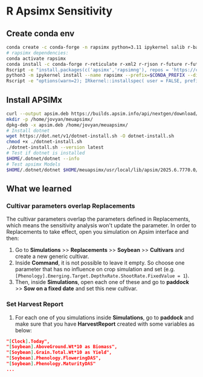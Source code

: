 # R Apsimx Sensitivity

## Create conda env

```bash
conda create -c conda-forge -n rapsimx python=3.11 ipykernel salib r-base=4.4 r-devtools r-tidyverse r-irkernel
# rapsimx dependencies:
conda activate rapsimx
conda install -c conda-forge r-reticulate r-xml2 r-rjson r-future r-future.apply r-lhs
Rscript -e "install.packages(c('apsimx','rapsimng'), repos = 'https://cloud.r-project.org')"
python3 -m ipykernel install --name rapsimx --prefix=$CONDA_PREFIX --display=rapsimx
Rscript -e "options(warn=2); IRkernel::installspec( user = FALSE, prefix = '$CONDA_PREFIX', displayname = 'rapsimx')"
```

## Install APSIMx

```bash
curl --output apsim.deb https://builds.apsim.info/api/nextgen/download/7770/Linux
mkdir -p /home/jovyan/meuapsimx/
dpkg-deb -x apsim.deb /home/jovyan/meuapsimx/
# Install dotnet
wget https://dot.net/v1/dotnet-install.sh -O dotnet-install.sh
chmod +x ./dotnet-install.sh
./dotnet-install.sh --version latest
# Test if dotnet is installed
$HOME/.dotnet/dotnet --info
# Test apsimx Models
$HOME/.dotnet/dotnet $HOME/meuapsimx/usr/local/lib/apsim/2025.6.7770.0/bin/Models.dll -V
```

## What we learned

### Cultivar parameters overlap Replacements

The cultivar parameters overlap the parameters defined in Replacements, which means the sensitivity analysis won't update the parameter. In order to Replacements to take effect, open you simulation on Apsim interface and then:
1) Go to **Simulations** >> **Replacements** >> **Soybean** >> **Cultivars** and create a new generic cultivar.
2) Inside **Command**, it is not possible to leave it empty. So choose one parameter that has no influence on crop simulation and set (e.g. `[Phenology].Emerging.Target.DepthxRate.ShootRate.FixedValue = 1`).
3) Then, inside **Simulations**, open each one of these and go to **paddock** >> **Sow on a fixed date** and set this new cultivar.

### Set Harvest Report

1) For each one of you simulations inside **Simulations**, go to **paddock** and make sure that you have **HarvestReport** created with some variables as below:

```json
"[Clock].Today",
"[Soybean].AboveGround.Wt*10 as Biomass",
"[Soybean].Grain.Total.Wt*10 as Yield",
"[Soybean].Phenology.FloweringDAS",
"[Soybean].Phenology.MaturityDAS"
...
```
